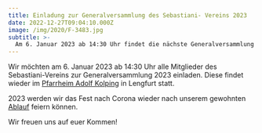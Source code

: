 ```yaml
---
title: Einladung zur Generalversammlung des Sebastiani- Vereins 2023
date: 2022-12-27T09:04:10.000Z
image: /img/2020/F-3483.jpg
subtitle: >-
  Am 6. Januar 2023 ab 14:30 Uhr findet die nächste Generalversammlung ...
---
```


Wir möchten am 6. Januar 2023 ab 14:30 Uhr alle Mitglieder des Sebastiani-Vereins zur Generalversammlung 2023 einladen.
Diese findet wieder im [Pfarrheim Adolf Kolping](https://goo.gl/maps/bRJFjW2E2FYRKsv57) in Lengfurt statt.

2023 werden wir das Fest nach Corona wieder nach unserem gewohnten [Ablauf](/ablauf/) feiern können.

Wir freuen uns auf euer Kommen!
